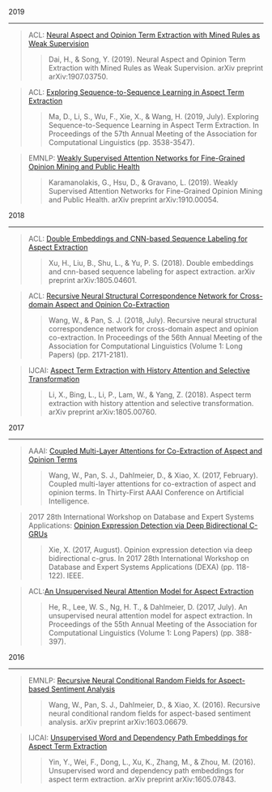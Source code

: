 2019  
_____________________________________________
> ACL: [Neural Aspect and Opinion Term Extraction with Mined Rules as Weak Supervision](./paper/2019Neural_Aspect_and_Opinion_Term_Extraction_with_Mined_Rules_as_Weak_Supervision.pdf)        
>> Dai, H., & Song, Y. (2019). Neural Aspect and Opinion Term Extraction with Mined Rules as Weak Supervision. arXiv preprint arXiv:1907.03750.  

>  ACL: [Exploring Sequence-to-Sequence Learning in Aspect Term Extraction](./paper/2019Exploring_Sequence-to-Sequence_Learning_in_Aspect_Term_Extraction.pdf)      
>>   Ma, D., Li, S., Wu, F., Xie, X., & Wang, H. (2019, July). Exploring Sequence-to-Sequence Learning in Aspect Term Extraction. In Proceedings of the 57th Annual Meeting of the Association for Computational Linguistics (pp. 3538-3547).

> EMNLP: [Weakly Supervised Attention Networks for Fine-Grained Opinion Mining and Public Health](./paper/2019WeaklySupervisedAttentionNetworksforFineGrainedOpinionMiningandPublicHealth.pdf)    
>>   Karamanolakis, G., Hsu, D., & Gravano, L. (2019). Weakly Supervised Attention Networks for Fine-Grained Opinion Mining and Public Health. arXiv preprint arXiv:1910.00054.  

2018  
______________________________________
> ACL: [Double Embeddings and CNN-based Sequence Labeling for Aspect Extraction](./paper/2018Double_Embeddings_and_CNN-based_Sequence_Labeling_for_Aspect_Extraction.pdf)  
>>   Xu, H., Liu, B., Shu, L., & Yu, P. S. (2018). Double embeddings and cnn-based sequence labeling for aspect extraction. arXiv preprint arXiv:1805.04601.  

> ACL: [Recursive Neural Structural Correspondence Network for Cross-domain Aspect and Opinion Co-Extraction](./paper/2018Recursive_Neural_Structural_Correspondence_Network_for_Cross-domain_Aspect_and_Opinion_Co-Extraction.pdf)  
>>   Wang, W., & Pan, S. J. (2018, July). Recursive neural structural correspondence network for cross-domain aspect and opinion co-extraction. In Proceedings of the 56th Annual Meeting of the Association for Computational Linguistics (Volume 1: Long Papers) (pp. 2171-2181).  

> IJCAI: [Aspect Term Extraction with History Attention and Selective Transformation](./paper/2018Aspect_Term_Extraction_with_History_Attention_and_Selective_Transformation.pdf)  
>>   Li, X., Bing, L., Li, P., Lam, W., & Yang, Z. (2018). Aspect term extraction with history attention and selective transformation. arXiv preprint arXiv:1805.00760. 

2017 
________________________________________________
> AAAI: [Coupled Multi-Layer Attentions for Co-Extraction of Aspect and Opinion Terms](./paper/20172017Coupled_multi-layer_attentions_for_co-extraction_of_aspect_and_opinion_terms.pdf)  
>>   Wang, W., Pan, S. J., Dahlmeier, D., & Xiao, X. (2017, February). Coupled multi-layer attentions for co-extraction of aspect and opinion terms. In Thirty-First AAAI Conference on Artificial Intelligence.  

> 2017 28th International Workshop on Database and Expert Systems Applications: [Opinion Expression Detection via Deep Bidirectional C-GRUs](./paper/2017Opinion_expression_detection_via_deep_bidirectional_c-grus.pdf)  
>>   Xie, X. (2017, August). Opinion expression detection via deep bidirectional c-grus. In 2017 28th International Workshop on Database and Expert Systems Applications (DEXA) (pp. 118-122). IEEE.  

> ACL:[An Unsupervised Neural Attention Model for Aspect Extraction](./paper/2017An_unsupervised_neural_attention_model_for_aspect_extraction.pdf)  
>>  He, R., Lee, W. S., Ng, H. T., & Dahlmeier, D. (2017, July). An unsupervised neural attention model for aspect extraction. In Proceedings of the 55th Annual Meeting of the Association for Computational Linguistics (Volume 1: Long Papers) (pp. 388-397).

2016 
__________________________________________________
> EMNLP: [Recursive Neural Conditional Random Fields for Aspect-based Sentiment Analysis](./paper/2016Recursive_neural_conditional_random_fields_for_aspect_based_sentiment_analysis.pdf)  
>>   Wang, W., Pan, S. J., Dahlmeier, D., & Xiao, X. (2016). Recursive neural conditional random fields for aspect-based sentiment analysis. arXiv preprint arXiv:1603.06679.  

> IJCAI: [Unsupervised Word and Dependency Path Embeddings for Aspect Term Extraction](./paper/2016Unsupervised_word_and_dependency_path_embeddings_for_aspect_term_extraction.pdf)   
>>  Yin, Y., Wei, F., Dong, L., Xu, K., Zhang, M., & Zhou, M. (2016). Unsupervised word and dependency path embeddings for aspect term extraction. arXiv preprint arXiv:1605.07843.  



